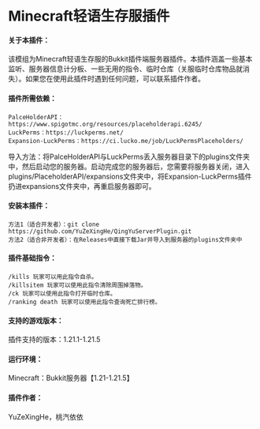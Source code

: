 # Minecraft轻语生存服插件
#### 关于本插件：
该模组为Minecraft轻语生存服的Bukkit插件端服务器插件。本插件涵盖一些基本监听、服务器信息计分板、一些无用的指令、临时仓库（关服临时仓库物品就消失）。如果您在使用此插件时遇到任何问题，可以联系插件作者。
#### 插件所需依赖：
    PalceHolderAPI：https://www.spigotmc.org/resources/placeholderapi.6245/
    LuckPerms：https://luckperms.net/
    Expansion-LuckPerms：https://ci.lucko.me/job/LuckPermsPlaceholders/
导入方法：将PalceHolderAPI与LuckPerms丢入服务器目录下的plugins文件夹中，然后启动您的服务器。启动完成您的服务器后，您需要将服务器关闭，进入plugins/PlaceholderAPI/expansions文件夹中，将Expansion-LuckPerms插件扔进expansions文件夹中，再重启服务器即可。
#### 安装本插件：
    方法1（适合开发者）：git clone https://github.com/YuZeXingHe/QingYuServerPlugin.git
    方法2（适合非开发者）：在Releases中直接下载Jar并导入到服务器的plugins文件夹中
#### 插件基础指令：
    /kills 玩家可以用此指令自杀。
    /killsitem 玩家可以使用此指令清除周围掉落物。
    /ck 玩家可以使用此指令打开临时仓库。
    /ranking death 玩家可以使用此指令查询死亡排行榜。
#### 支持的游戏版本：
插件支持的版本：1.21.1-1.21.5
#### 运行环境：
Minecraft：Bukkit服务器【1.21-1.21.5】
#### 插件作者：
YuZeXingHe，桃汽依依
